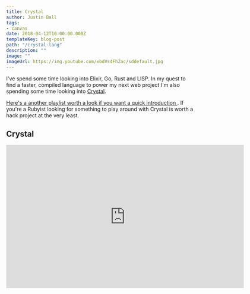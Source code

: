 ```yaml
---
title: Crystal
author: Justin Ball
tags:
- canvas
date: 2018-04-12T10:00:00.000Z
templateKey: blog-post
path: "/crystal-lang"
description: ""
image: ""
imageUrl: https://img.youtube.com/xbdVs4FhZac/sddefault.jpg
---
```

<p>I've spend some time looking into Elixir, Go, Rust and LISP. In my quest to find a faster, compiled language to power my next web project I'm also spending some time looking into <a href="https://crystal-lang.org/">Crystal</a>.

<a href="https://www.youtube.com/playlist?list=PLYRxaDweTODXivZ-BavM0Oq6X-sVydw1B">Here's a another playlist worth a look if you want a quick introduction </a>. If you're a Rubyist looking for something to play around with Crystal is worth a hack project at the very least.

<div id="PLYRxaDweTODXivZ-BavM0Oq6X-sVydw1B" class="youtube-playlist">
  <h2 class="youtube-title">Crystal</h2>
  <iframe src="https://www.youtube.com/embed/list=PLYRxaDweTODXivZ-BavM0Oq6X-sVydw1B" frameborder="0" width="640" height="385" allowfullscreen>
    <p>Your browser does not support iframes.</p>
  </iframe>
</div>